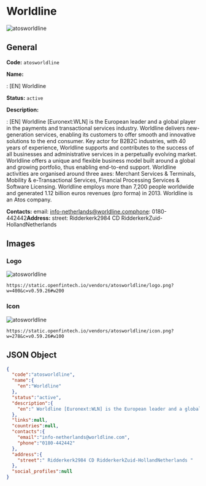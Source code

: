 
# Worldline 
![atosworldline](https://static.openfintech.io/vendors/atosworldline/logo.png?w=400&c=v0.59.26#w200)  

## General 
 
**Code:** `atosworldline` 
 
**Name:** 
 
:	[EN] Worldline 
 
**Status:** `active` 
 
**Description:** 
 
: [EN]  Worldline [Euronext:WLN] is the European leader and a global player in the payments and transactional services industry. Worldline delivers new-generation services, enabling its customers to offer smooth and innovative solutions to the end consumer. Key actor for B2B2C industries, with 40 years of experience, Worldline supports and contributes to the success of all businesses and administrative services in a perpetually evolving market. Worldline offers a unique and flexible business model built around a global and growing portfolio, thus enabling end-to-end support. Worldline activities are organised around three axes: Merchant Services & Terminals, Mobility & e-Transactional Services, Financial Processing Services & Software Licensing. Worldline employs more than 7,200 people worldwide and generated 1.12 billion euros revenues (pro forma) in 2013. Worldline is an Atos company.  
 
**Contacts:** 
email: info-netherlands@worldline.comphone: 0180-442442**Address:** 
street:  Ridderkerk2984 CD RidderkerkZuid-HollandNetherlands  

## Images 

### Logo 
 
![atosworldline](https://static.openfintech.io/vendors/atosworldline/logo.png?w=400&c=v0.59.26#w200)  

```
https://static.openfintech.io/vendors/atosworldline/logo.png?w=400&c=v0.59.26#w200
```  

### Icon 
 
![atosworldline](https://static.openfintech.io/vendors/atosworldline/icon.png?w=278&c=v0.59.26#w100)  

```
https://static.openfintech.io/vendors/atosworldline/icon.png?w=278&c=v0.59.26#w100
```  

## JSON Object 

```json
{
  "code":"atosworldline",
  "name":{
    "en":"Worldline"
  },
  "status":"active",
  "description":{
    "en":" Worldline [Euronext:WLN] is the European leader and a global player in the payments and transactional services industry. Worldline delivers new-generation services, enabling its customers to offer smooth and innovative solutions to the end consumer. Key actor for B2B2C industries, with 40 years of experience, Worldline supports and contributes to the success of all businesses and administrative services in a perpetually evolving market. Worldline offers a unique and flexible business model built around a global and growing portfolio, thus enabling end-to-end support. Worldline activities are organised around three axes: Merchant Services & Terminals, Mobility & e-Transactional Services, Financial Processing Services & Software Licensing. Worldline employs more than 7,200 people worldwide and generated 1.12 billion euros revenues (pro forma) in 2013. Worldline is an Atos company. "
  },
  "links":null,
  "countries":null,
  "contacts":{
    "email":"info-netherlands@worldline.com",
    "phone":"0180-442442"
  },
  "address":{
    "street":" Ridderkerk2984 CD RidderkerkZuid-HollandNetherlands "
  },
  "social_profiles":null
}
```  
